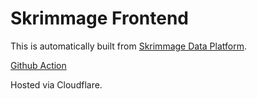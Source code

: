# Skrimmage Frontend

This is automatically built from [Skrimmage Data Platform](https://github.com/Skrimmage/Data-Platform/tree/main/frontend/).

[Github Action](https://github.com/Skrimmage/Data-Platform/blob/main/.github/workflows/publish-frontend.yml)

Hosted via Cloudflare.